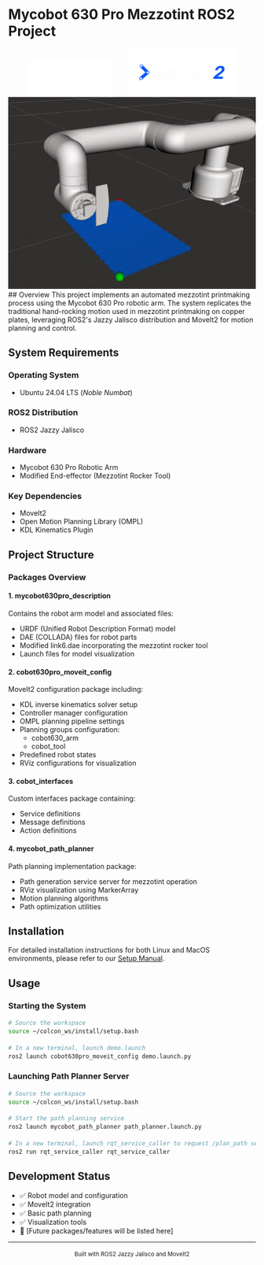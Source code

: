 # Mycobot 630 Pro Mezzotint ROS2 Project

<div align="center">
    <img src="images/ROS_2_logo.png" width="175" alt="ROS2 Jazzy Jalisco" style="margin-right: 25px"/>
    <img src="images/moveit-2-logo.png" width="225" alt="MoveIt"/>
</div>

<div align="center">
    <img src="images/path_planning_demo.png" width="600" alt="Path_Planninng_Demo"/>
</div>
## Overview
This project implements an automated mezzotint printmaking process using the Mycobot 630 Pro robotic arm. The system replicates the traditional hand-rocking motion used in mezzotint printmaking on copper plates, leveraging ROS2's Jazzy Jalisco distribution and MoveIt2 for motion planning and control.

## System Requirements

### Operating System
- Ubuntu 24.04 LTS (*Noble Numbat*)

### ROS2 Distribution
- ROS2 Jazzy Jalisco

### Hardware
- Mycobot 630 Pro Robotic Arm
- Modified End-effector (Mezzotint Rocker Tool)

### Key Dependencies
- MoveIt2
- Open Motion Planning Library (OMPL)
- KDL Kinematics Plugin

## Project Structure

### Packages Overview

#### 1. mycobot630pro_description
Contains the robot arm model and associated files:
- URDF (Unified Robot Description Format) model
- DAE (COLLADA) files for robot parts
- Modified link6.dae incorporating the mezzotint rocker tool
- Launch files for model visualization

#### 2. cobot630pro_moveit_config
MoveIt2 configuration package including:
- KDL inverse kinematics solver setup
- Controller manager configuration
- OMPL planning pipeline settings
- Planning groups configuration:
  - cobot630_arm
  - cobot_tool
- Predefined robot states
- RViz configurations for visualization

#### 3. cobot_interfaces
Custom interfaces package containing:
- Service definitions
- Message definitions
- Action definitions

#### 4. mycobot_path_planner
Path planning implementation package:
- Path generation service server for mezzotint operation
- RViz visualization using MarkerArray
- Motion planning algorithms
- Path optimization utilities

## Installation

For detailed installation instructions for both Linux and MacOS environments, please refer to our [Setup Manual](setup-manual.md).

## Usage

### Starting the System
```bash
# Source the workspace
source ~/colcon_ws/install/setup.bash

# In a new terminal, launch demo.launch
ros2 launch cobot630pro_moveit_config demo.launch.py
```

### Launching Path Planner Server
```bash
# Source the workspace
source ~/colcon_ws/install/setup.bash

# Start the path planning service
ros2 launch mycobot_path_planner path_planner.launch.py

# In a new terminal, launch rqt_service_caller to request /plan_path service with request variables
ros2 run rqt_service_caller rqt_service_caller
```

## Development Status
- ✅ Robot model and configuration
- ✅ MoveIt2 integration
- ✅ Basic path planning
- ✅ Visualization tools
- 🚧 [Future packages/features will be listed here]

---
<div align="center">
  <small>Built with ROS2 Jazzy Jalisco and MoveIt2</small>
</div>
